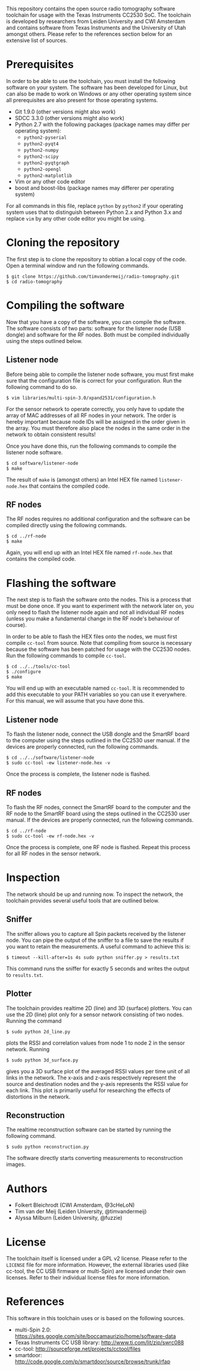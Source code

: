 This repository contains the open source radio tomography software toolchain for usage with the Texas Instruments CC2530 SoC. The toolchain is developed by researchers from Leiden University and CWI Amsterdam and contains software from Texas Instruments and the University of Utah amongst others. Please refer to the references section below for an extensive list of sources.

Prerequisites
=============

In order to be able to use the toolchain, you must install the following software on your system. The software has been developed for Linux, but can also be made to work on Windows or any other operating system since all prerequisites are also present for those operating systems.

* Git 1.9.0 (other versions might also work)
* SDCC 3.3.0 (other versions might also work)
* Python 2.7 with the following packages (package names may differ per operating system):
    * `python2-pyserial`
    * `python2-pyqt4`
    * `python2-numpy`
    * `python2-scipy`
    * `python2-pyqtgraph`
    * `python2-opengl`
    * `python2-matplotlib`
* Vim or any other code editor
* boost and boost-libs (package names may differer per operating system)

For all commands in this file, replace `python` by `python2` if your operating system uses that to distinguish between Python 2.x and Python 3.x and replace `vim` by any other code editor you might be using.

Cloning the repository
======================

The first step is to clone the repository to obtian a local copy of the code. Open a terminal window and run the following commands.

    $ git clone https://github.com/timvandermeij/radio-tomography.git
    $ cd radio-tomography

Compiling the software
======================

Now that you have a copy of the software, you can compile the software. The software consists of two parts: software for the listener node (USB dongle) and software for the RF nodes. Both must be compiled individually using the steps outlined below.

Listener node
-------------

Before being able to compile the listener node software, you must first make sure that the configuration file is correct for your configuration. Run the following command to do so.

    $ vim libraries/multi-spin-3.0/xpand2531/configuration.h

For the sensor network to operate correctly, you only have to update the array of MAC addresses of all RF nodes in your network. The order is hereby important because node IDs will be assigned in the order given in the array. You must therefore also place the nodes in the same order in the network to obtain consistent results!

Once you have done this, run the following commands to compile the listener node software.

    $ cd software/listener-node
    $ make

The result of `make` is (amongst others) an Intel HEX file named `listener-node.hex` that contains the compiled code.

RF nodes
--------

The RF nodes requires no additional configuration and the software can be compiled directly using the following commands.

    $ cd ../rf-node
    $ make

Again, you will end up with an Intel HEX file named `rf-node.hex` that contains the compiled code.

Flashing the software
=====================

The next step is to flash the software onto the nodes. This is a process that must be done once. If you want to experiment with the network later on, you only need to flash the listener node again and not all individual RF nodes (unless you make a fundamental change in the RF node's behaviour of course).

In order to be able to flash the HEX files onto the nodes, we must first compile `cc-tool` from source. Note that compiling from source is necessary because the software has been patched for usage with the CC2530 nodes. Run the following commands to compile `cc-tool`.

    $ cd ../../tools/cc-tool
    $ ./configure
    $ make

You will end up with an executable named `cc-tool`. It is recommended to add this executable to your PATH variables so you can use it everywhere. For this manual, we will assume that you have done this.

Listener node
-------------

To flash the listener node, connect the USB dongle and the SmartRF board to the computer using the steps outlined in the CC2530 user manual. If the devices are properly connected, run the following commands.

    $ cd ../../software/listener-node
    $ sudo cc-tool -ew listener-node.hex -v

Once the process is complete, the listener node is flashed.

RF nodes
--------

To flash the RF nodes, connect the SmartRF board to the computer and the RF node to the SmartRF board using the steps outlined in the CC2530 user manual. If the devices are properly connected, run the following commands.

    $ cd ../rf-node
    $ sudo cc-tool -ew rf-node.hex -v

Once the process is complete, one RF node is flashed. Repeat this process for all RF nodes in the sensor network.

Inspection
==========

The network should be up and running now. To inspect the network, the toolchain provides several useful tools that are outlined below.

Sniffer
-------

The sniffer allows you to capture all Spin packets received by the listener node. You can pipe the output of the sniffer to a file to save the results if you want to retain the measurements. A useful command to achieve this is:

    $ timeout --kill-after=1s 4s sudo python sniffer.py > results.txt

This command runs the sniffer for exactly 5 seconds and writes the output to `results.txt`.

Plotter
-------

The toolchain provides realtime 2D (line) and 3D (surface) plotters. You can use the 2D (line) plot only for a sensor network consisting of two nodes. Running the command

    $ sudo python 2d_line.py

plots the RSSI and correlation values from node 1 to node 2 in the sensor network. Running

    $ sudo python 3d_surface.py

gives you a 3D surface plot of the averaged RSSI values per time unit of all links in the network. The x-axis and z-axis respectively represent the source and destination nodes and the y-axis represents the RSSI value for each link. This plot is primarily useful for researching the effects of distortions in the network.

Reconstruction
--------------

The realtime reconstruction software can be started by running the following command.

    $ sudo python reconstruction.py
    
The software directly starts converting measurements to reconstruction images.

Authors
=======

* Folkert Bleichrodt (CWI Amsterdam, @3cHeLoN)
* Tim van der Meij (Leiden University, @timvandermeij)
* Alyssa Milburn (Leiden University, @fuzzie)

License
=======

The toolchain itself is licensed under a GPL v2 license. Please refer to the `LICENSE` file for more information. However, the external libraries used (like cc-tool, the CC USB firmware or multi-Spin) are licensed under their own licenses. Refer to their individual license files for more information.

References
==========

This software in this toolchain uses or is based on the following sources.

* multi-Spin 2.0: https://sites.google.com/site/boccamaurizio/home/software-data
* Texas Instruments CC USB library: http://www.ti.com/lit/zip/swrc088
* cc-tool: http://sourceforge.net/projects/cctool/files
* smartdoor: http://code.google.com/p/smartdoor/source/browse/trunk/rfap
